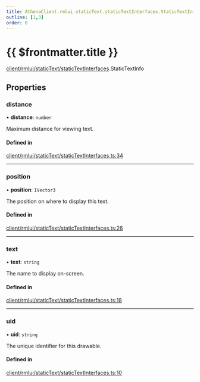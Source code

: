 ```yaml
---
title: AthenaClient.rmlui.staticText.staticTextInterfaces.StaticTextInfo
outline: [1,3]
order: 0
---
```


# {{ $frontmatter.title }}


[client/rmlui/staticText/staticTextInterfaces](../modules/client_rmlui_staticText_staticTextInterfaces.md).StaticTextInfo

## Properties

### distance

• **distance**: `number`

Maximum distance for viewing text.

#### Defined in

[client/rmlui/staticText/staticTextInterfaces.ts:34](https://github.com/Stuyk/altv-athena/blob/7cb341a/src/core/client/rmlui/staticText/staticTextInterfaces.ts#L34)

___

### position

• **position**: `IVector3`

The position on where to display this text.

#### Defined in

[client/rmlui/staticText/staticTextInterfaces.ts:26](https://github.com/Stuyk/altv-athena/blob/7cb341a/src/core/client/rmlui/staticText/staticTextInterfaces.ts#L26)

___

### text

• **text**: `string`

The name to display on-screen.

#### Defined in

[client/rmlui/staticText/staticTextInterfaces.ts:18](https://github.com/Stuyk/altv-athena/blob/7cb341a/src/core/client/rmlui/staticText/staticTextInterfaces.ts#L18)

___

### uid

• **uid**: `string`

The unique identifier for this drawable.

#### Defined in

[client/rmlui/staticText/staticTextInterfaces.ts:10](https://github.com/Stuyk/altv-athena/blob/7cb341a/src/core/client/rmlui/staticText/staticTextInterfaces.ts#L10)

